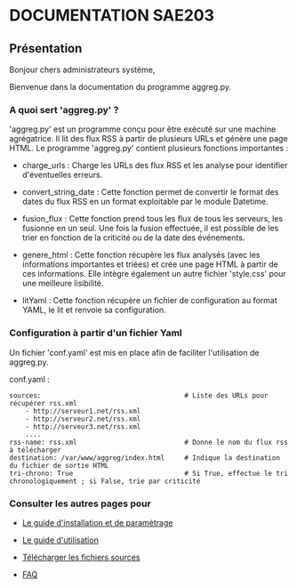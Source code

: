 # DOCUMENTATION SAE203
 
 
 
## Présentation
 
 
 
 
Bonjour chers administrateurs système,

Bienvenue dans la documentation du programme aggreg.py.
 
 
 
### A quoi sert 'aggreg.py' ?
 
 
 
'aggreg.py' est un programme conçu pour être exécuté sur une machine agrégatrice. Il lit des flux RSS à partir de plusieurs URLs et génère une page HTML. Le programme 'aggreg.py' contient plusieurs fonctions importantes :
 
- charge_urls : Charge les URLs des flux RSS et les analyse pour identifier d'éventuelles erreurs.
 
- convert_string_date : Cette fonction permet de convertir le format des dates du flux RSS en un format exploitable par le module Datetime.
 
- fusion_flux : Cette fonction prend tous les flux de tous les serveurs, les fusionne en un seul. Une fois la fusion effectuée, il est possible de les trier en fonction de la criticité ou de la date des événements.
 
- genere_html : Cette fonction récupère les flux analysés (avec les informations importantes et triées) et crée une page HTML à partir de ces informations. Elle intègre également un autre fichier 'style.css' pour une meilleure lisibilité.
 
- litYaml : Cette fonction récupère un fichier de configuration au format YAML, le lit et renvoie sa configuration.
 
 
### Configuration à partir d'un fichier Yaml
 

Un fichier 'conf.yaml' est mis en place afin de faciliter l'utilisation de aggreg.py.
 
 
conf.yaml :
 
    sources:                                    # Liste des URLs pour récupérer rss.xml
        - http://serveur1.net/rss.xml
        - http://serveur2.net/rss.xml
        - http://serveur3.net/rss.xml
        ....
    rss-name: rss.xml                           # Donne le nom du flux rss à télécharger
    destination: /var/www/aggreg/index.html     # Indique la destination du fichier de sortie HTML
    tri-chrono: True                            # Si True, effectue le tri chronologiquement ; si False, trie par criticité
 
 
 
### Consulter les autres pages pour
 
- [Le guide d'installation et de paramétrage](Etape1.md)

- [Le guide d'utilisation](Etape2.md)

- [Télécharger les fichiers sources](dl.md)

- [FAQ](faq.md)


 

